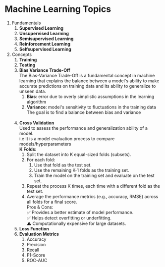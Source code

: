 # Machine Learning Topics
1. Fundamentals
	1. **Supervised Learning**
	2. **Unsupervised Learning**
	3. **Semisupervised Learning**
	4. **Reinforcement Learning**
	5. **Selfsupervised Learning**
2. Concepts
   1. **Training**
   2. **Testing**
   3. **Bias Variance Trade-Off**<br>
       The Bias-Variance Trade-Off is a fundamental concept in machine learning that explains the balance between a model's ability to make accurate predictions on training data and its ability to generalize to unseen data.
       1.	**Bias**: error due to overly simplistic assumptions in the learning algorithm
       2.	**Variance**: model's sensitivity to fluctuations in the training data
       The goal is to find a balance between bias and variance<br><br>
   4. **Cross Validation**
      <br> Used to assess the performance and generalization ability of a model.<br> 
      i.e It is a model evaluation process to compare models/hyperparameters  
      **K Folds:**
         <br>
         1. Split the dataset into K equal-sized folds (subsets).
         2. For each fold:
            1. Use that fold as the test set.
			2. Use the remaining K-1 folds as the training set. 
            3. Train the model on the training set and evaluate on the test set. 
         3. Repeat the process K times, each time with a different fold as the test set. 
         4. Average the performance metrics (e.g., accuracy, RMSE) across all folds for a final score.
      <br>Pros & Cons:
      <br>✅ Provides a better estimate of model performance. 
      <br>✅ Helps detect overfitting or underfitting.
      <br>⚠️ Computationally expensive for large datasets.
   5. **Loss Function**
   6. **Evaluation Metrics**
      1. Accuracy
      2. Precision
      3. Recall
      4. F1-Score
      5. ROC-AUC